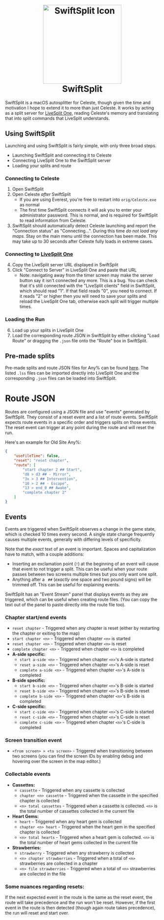 <h1 align="center">
  <br>
    <img src="https://raw.github.com/thecodewarrior/SwiftSplit/master/Logo/Icon_512x512.png" title="SwiftSplit Icon" 
    width="256" height="256" alt="SwiftSplit Icon">
  <br>
  SwiftSplit
</h1>

SwiftSplit is a macOS autosplitter for Celeste, though given the time and motivation I hope to extend it to more than
just Celeste. It works by acting as a split server for [LiveSplit One](https://one.livesplit.org/), reading Celeste's
memory and translating that into split commands that LiveSplit understands.

## Using SwiftSplit

Launching and using SwiftSplit is fairly simple, with only three broad steps. 
- Launching SwiftSplit and connecting it to Celeste 
- Connecting LiveSplit One to the SwiftSplit server
- Loading your splits and route

### Connecting to Celeste
1. Open SwiftSplit
2. Open Celeste *after* SwiftSplit
   - If you are using Everest, you're free to restart into `orig/Celeste.exe` as normal
   - The first time SwiftSplit connects it will ask you to enter your administrator password. This is normal, and is 
     required for SwiftSplit to read information from Celeste.
3. SwiftSplit should automatically detect Celeste launching and report the "Connection status" as "Connecting…". During 
   this time *do not load any maps.* Stay on the main menu until the connection has been made. This may take up to 30 
   seconds after Celeste fully loads in extreme cases. 

### Connecting to [LiveSplit One](https://one.livesplit.org/)
4. Copy the LiveSplit server URL displayed in SwiftSplit
5. Click "Connect to Server" in LiveSplit One and paste that URL
   - Note: navigating away from the timer screen may make the server button say it isn't connected any more. This is a 
     bug. You can check that it's still connected with the "LiveSplit clients" field in SwiftSplit, which should read 
     "1". If that field reads "0", you need to connect. If it reads "2" or higher then you will need to save your splits 
     and reload the LiveSplit One tab, otherwise each split will trigger multiple times.

### Loading the Run
6. Load up your splits in LiveSplit One
7. Load the corresponding route JSON in SwiftSplit by either clicking "Load Route" or dragging the `.json` file onto the 
   "Route" box in SwiftSplit. 

## Pre-made splits
Pre-made splits and route JSON files for Any% can be found [here](https://github.com/thecodewarrior/SwiftSplit/tree/master/example).
The listed `.lss` files can be imported directly into LiveSplit One and the corresponding `.json` files can be loaded 
into SwiftSplit.

# Route JSON
Routes are configured using a JSON file and use "events" generated by SwiftSplit. They consist of a reset event and a 
list of route events. SwiftSplit expects route events in a specific order and triggers splits on those events. The reset
event can trigger at any point during the route and will reset the run. 

Here's an example for Old Site Any%:
```json
{
    "useFileTime": false,
    "reset": "reset chapter",
    "route": [
        "start chapter 2 ## Start",
        "d8 > d3 ## - Mirror",
        "3x > 3 ## Intervention",
        "10 > 2 ## - Escape",
        "13 > end_0 ## Awake",
        "complete chapter 2"
    ]
}
```

## Events
Events are triggered when SwiftSplit observes a change in the game state, which is checked 10 times every second. A 
single state change frequently causes multiple events, generally with differing levels of specificity. 

Note that the *exact* text of an event is important. Spaces and capitalization have to match, with a couple additions:
- Inserting an exclamation point (`!`) at the beginning of an event will cause that event to not trigger a split. This 
  can be useful when your route passes between two screens multiple times but you only want one split. 
- Anything after a ` ##` (*exactly* one space and two pound signs) will be trimmed off. This can be useful for 
  explaining events.

SwiftSplit has an "Event Stream" panel that displays events as they are triggered, which can be useful when creating 
route files. (You can copy the text out of the panel to paste directly into the route file too).

### Chapter start/end events
- `reset chapter` - Triggered when any chapter is reset (either by restarting the chapter or exiting to the map)
- `start chapter <n>` - Triggered when chapter `<n>` is started
- `reset chapter <n>` - Triggered when chapter `<n>` is reset
- `complete chapter <n>` - Triggered when chapter `<n>` is completed
- **A-side specific:**
  - `start a-side <n>` - Triggered when chapter `<n>`'s A-side is started
  - `reset a-side <n>` - Triggered when chapter `<n>`'s A-side is reset
  - `complete a-side <n>` - Triggered when chapter `<n>`'s A-side is completed
- **B-side specific:**
  - `start b-side <n>` - Triggered when chapter `<n>`'s B-side is started
  - `reset b-side <n>` - Triggered when chapter `<n>`'s B-side is reset
  - `complete b-side <n>` - Triggered when chapter `<n>`'s B-side is completed
- **C-side specific:**
  - `start c-side <n>` - Triggered when chapter `<n>`'s C-side is started
  - `reset c-side <n>` - Triggered when chapter `<n>`'s C-side is reset
  - `complete c-side <n>` - Triggered when chapter `<n>`'s C-side is completed

### Screen transition event
- `<from screen> > <to screen>` - Triggered when transitioning between two screens (you can find the screen IDs by
  enabling debug and hovering over the screen in the map editor.)

### Collectable events
- **Cassettes:**
  - `cassette` - Triggered when any cassette is collected
  - `chapter <n> cassette` - Triggered when the cassette in the specified chapter is collected
  - `<n> total cassettes` - Triggered when a cassette is collected. `<n>` is the total number of cassettes collected in
    the current file
- **Heart Gems:**
  - `heart` - Triggered when any heart gem is collected
  - `chapter <n> heart` - Triggered when the heart gem in the specified chapter is collected
  - `<n> total hearts` - Triggered when a heart gem is collected. `<n>` is the total number of heart gems collected in 
    the current file
- **Strawberries:**
  - `strawberry` - Triggered when any strawberry is collected
  - `<n> chapter strawberries` - Triggered when a total of `<n>` strawberries are collected in a chapter
  - `<n> file strawberries` - Triggered when a total of `<n>` strawberries are collected in the file

### Some nuances regarding resets: 

If the next expected event in the route is the same as the reset event, the route will take precedence and the run 
won't be reset. However, if the first event in the route is then detected (though again route takes precedence), the 
run will reset and start over.
